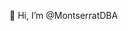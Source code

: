 👋 Hi, I’m @MontserratDBA
<!---
MontserratDBA/MontserratDBA is a ✨ special ✨ repository because its `README.md` (this file) appears on your GitHub profile.
You can click the Preview link to take a look at your changes.
--->
